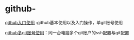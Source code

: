 # github-

[github入门使用](https://github.com/linkcheng/github-/blob/master/github%E5%85%A5%E9%97%A8%E4%BD%BF%E7%94%A8.doc?raw=true)  :github基本使用以及入门操作，单git账号使用

[github多git账号使用](https://github.com/linkcheng/github-/blob/master/github%E5%A4%9Agit%E8%B4%A6%E5%8F%B7%E4%BD%BF%E7%94%A8.docx?raw=true)：同一台电脑多个git账户的ssh配置与git配置
